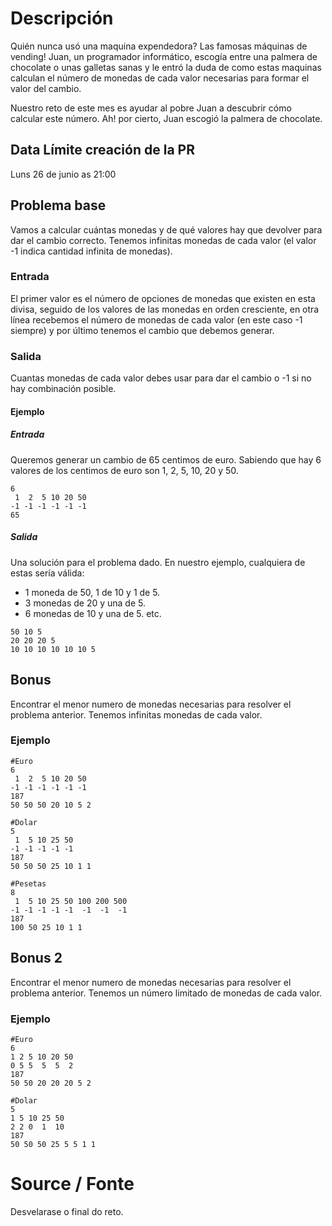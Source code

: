 # Descripción

Quién nunca usó una maquina expendedora? Las famosas máquinas de vending! Juan, un programador informático, escogía entre una palmera de chocolate o unas galletas sanas y le entró la duda de como estas maquinas calculan el número de monedas de cada valor necesarias para formar el valor del cambio.

Nuestro reto de este mes es ayudar al pobre Juan a descubrir cómo calcular este número. Ah! por cierto, Juan escogió la palmera de chocolate.

## Data Límite creación de la PR

Luns 26 de junio as 21:00

## Problema base
Vamos a calcular cuántas monedas y de qué valores hay que devolver para dar el cambio correcto. Tenemos infinitas monedas de cada valor (el valor -1 indica cantidad infinita de monedas).

### Entrada
El primer valor es el número de opciones de monedas que existen en esta divisa, seguido de los valores de las monedas en orden cresciente, en otra línea recebemos el número de monedas de cada valor (en este caso -1 siempre) y por último tenemos el cambio que debemos generar.

### Salida
Cuantas monedas de cada valor debes usar para dar el cambio o -1 si no hay combinación posible.

#### Ejemplo
##### Entrada
Queremos generar un cambio de 65 centimos de euro. Sabiendo que hay 6 valores de los centimos de euro son 1, 2, 5, 10, 20 y 50.
```
6
 1  2  5 10 20 50
-1 -1 -1 -1 -1 -1
65
```

##### Salida
Una solución para el problema dado. En nuestro ejemplo, cualquiera de estas sería válida:
* 1 moneda de 50, 1 de 10 y 1 de 5.
* 3 monedas de 20 y una de 5.
* 6 monedas de 10 y una de 5.
etc.


```
50 10 5
20 20 20 5
10 10 10 10 10 10 5
```

## Bonus
Encontrar el menor numero de monedas necesarias para resolver el problema anterior. Tenemos infinitas monedas de cada valor.

### Ejemplo
```
#Euro
6
 1  2  5 10 20 50
-1 -1 -1 -1 -1 -1
187
50 50 50 20 10 5 2
```

```
#Dolar
5
 1  5 10 25 50
-1 -1 -1 -1 -1
187
50 50 50 25 10 1 1
```

```
#Pesetas
8
 1  5 10 25 50 100 200 500
-1 -1 -1 -1 -1  -1  -1  -1
187
100 50 25 10 1 1
```

## Bonus 2
Encontrar el menor numero de monedas necesarias para resolver el problema anterior. Tenemos un número limitado de monedas de cada valor.

### Ejemplo
```
#Euro
6
1 2 5 10 20 50
0 5 5  5  5  2
187
50 50 20 20 20 5 2
```

```
#Dolar
5
1 5 10 25 50
2 2 0  1  10
187
50 50 50 25 5 5 1 1
```

# Source / Fonte

Desvelarase o final do reto.
